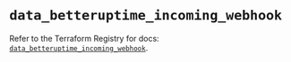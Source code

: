 # `data_betteruptime_incoming_webhook`

Refer to the Terraform Registry for docs: [`data_betteruptime_incoming_webhook`](https://registry.terraform.io/providers/betterstackhq/better-uptime/0.20.4/docs/data-sources/betteruptime_incoming_webhook).
